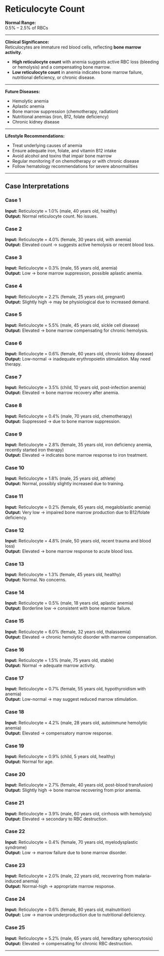 # Reticulocyte Count

**Normal Range:**  
0.5% – 2.5% of RBCs  

---

**Clinical Significance:**  
Reticulocytes are immature red blood cells, reflecting **bone marrow activity**.  
- **High reticulocyte count** with anemia suggests active RBC loss (bleeding or hemolysis) and a compensating bone marrow.  
- **Low reticulocyte count** in anemia indicates bone marrow failure, nutritional deficiency, or chronic disease.  

---

**Future Diseases:**  
- Hemolytic anemia  
- Aplastic anemia  
- Bone marrow suppression (chemotherapy, radiation)  
- Nutritional anemias (iron, B12, folate deficiency)  
- Chronic kidney disease  

---

**Lifestyle Recommendations:**  
- Treat underlying causes of anemia  
- Ensure adequate iron, folate, and vitamin B12 intake  
- Avoid alcohol and toxins that impair bone marrow  
- Regular monitoring if on chemotherapy or with chronic disease  
- Follow hematology recommendations for severe abnormalities  

---

## Case Interpretations

### Case 1  
**Input:** Reticulocyte = 1.0% (male, 40 years old, healthy)  
**Output:** Normal reticulocyte count. No issues.  

### Case 2  
**Input:** Reticulocyte = 4.0% (female, 30 years old, with anemia)  
**Output:** Elevated count → suggests active hemolysis or recent blood loss.  

### Case 3  
**Input:** Reticulocyte = 0.3% (male, 55 years old, anemia)  
**Output:** Low → bone marrow suppression, possible aplastic anemia.  

### Case 4  
**Input:** Reticulocyte = 2.2% (female, 25 years old, pregnant)  
**Output:** Slightly high → may be physiological due to increased demand.  

### Case 5  
**Input:** Reticulocyte = 5.5% (male, 45 years old, sickle cell disease)  
**Output:** Elevated → bone marrow compensating for chronic hemolysis.  

### Case 6  
**Input:** Reticulocyte = 0.6% (female, 60 years old, chronic kidney disease)  
**Output:** Low-normal → inadequate erythropoietin stimulation. May need therapy.  

### Case 7  
**Input:** Reticulocyte = 3.5% (child, 10 years old, post-infection anemia)  
**Output:** Elevated → bone marrow recovery after anemia.  

### Case 8  
**Input:** Reticulocyte = 0.4% (male, 70 years old, chemotherapy)  
**Output:** Suppressed → due to bone marrow suppression.  

### Case 9  
**Input:** Reticulocyte = 2.8% (female, 35 years old, iron deficiency anemia, recently started iron therapy)  
**Output:** Elevated → indicates bone marrow response to iron treatment.  

### Case 10  
**Input:** Reticulocyte = 1.8% (male, 25 years old, athlete)  
**Output:** Normal, possibly slightly increased due to training.  

### Case 11  
**Input:** Reticulocyte = 0.2% (female, 65 years old, megaloblastic anemia)  
**Output:** Very low → impaired bone marrow production due to B12/folate deficiency.  

### Case 12  
**Input:** Reticulocyte = 4.8% (male, 50 years old, recent trauma and blood loss)  
**Output:** Elevated → bone marrow response to acute blood loss.  

### Case 13  
**Input:** Reticulocyte = 1.3% (female, 45 years old, healthy)  
**Output:** Normal. No concerns.  

### Case 14  
**Input:** Reticulocyte = 0.5% (male, 18 years old, aplastic anemia)  
**Output:** Borderline low → consistent with bone marrow failure.  

### Case 15  
**Input:** Reticulocyte = 6.0% (female, 32 years old, thalassemia)  
**Output:** Elevated → chronic hemolytic disorder with marrow compensation.  

### Case 16  
**Input:** Reticulocyte = 1.5% (male, 75 years old, stable)  
**Output:** Normal → adequate marrow activity.  

### Case 17  
**Input:** Reticulocyte = 0.7% (female, 55 years old, hypothyroidism with anemia)  
**Output:** Low-normal → may suggest reduced marrow stimulation.  

### Case 18  
**Input:** Reticulocyte = 4.2% (male, 28 years old, autoimmune hemolytic anemia)  
**Output:** Elevated → compensatory marrow response.  

### Case 19  
**Input:** Reticulocyte = 0.9% (child, 5 years old, healthy)  
**Output:** Normal for age.  

### Case 20  
**Input:** Reticulocyte = 2.7% (female, 40 years old, post-blood transfusion)  
**Output:** Slightly high → bone marrow recovering from prior anemia.  

### Case 21  
**Input:** Reticulocyte = 3.9% (male, 60 years old, cirrhosis with hemolysis)  
**Output:** Elevated → secondary to RBC destruction.  

### Case 22  
**Input:** Reticulocyte = 0.4% (female, 70 years old, myelodysplastic syndrome)  
**Output:** Low → marrow failure due to bone marrow disorder.  

### Case 23  
**Input:** Reticulocyte = 2.0% (male, 22 years old, recovering from malaria-induced anemia)  
**Output:** Normal-high → appropriate marrow response.  

### Case 24  
**Input:** Reticulocyte = 0.6% (female, 80 years old, malnutrition)  
**Output:** Low → marrow underproduction due to nutritional deficiency.  

### Case 25  
**Input:** Reticulocyte = 5.2% (male, 65 years old, hereditary spherocytosis)  
**Output:** Elevated → compensating for chronic RBC destruction.  

---
